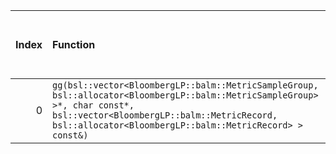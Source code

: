 |   Index | Function                                                                                                                                                                                                                            |   Difference in number of lines |   Function size difference in bytes | Disassembly                                                             |   Number of lines in assumed build | Number of bytes in assumed build   | Number of lines in ignored build   | Number of bytes in ignored build   |
|--------:|:------------------------------------------------------------------------------------------------------------------------------------------------------------------------------------------------------------------------------------|--------------------------------:|------------------------------------:|:------------------------------------------------------------------------|-----------------------------------:|:-----------------------------------|:-----------------------------------|:-----------------------------------|
|       0 | `gg(bsl::vector<BloombergLP::balm::MetricSampleGroup, bsl::allocator<BloombergLP::balm::MetricSampleGroup> >*, char const*, bsl::vector<BloombergLP::balm::MetricRecord, bsl::allocator<BloombergLP::balm::MetricRecord> > const&)` |                            -161 |                                -624 | [Assumed](0.assume.s.txt), [Ignored](0.none.s.txt), [Diff](0.diff.html) |                                592 | 4,212,288                          | 1,216                              | 4,212,288                          |